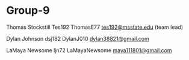 # Group-9
Thomas Stockstill Tes192 ThomasE77 tes192@msstate.edu (team lead)  

Dylan Johnson dsj182  DylanJ010 dylan38821@gmail.com

LaMaya Newsome ljn72 LaMayaNewsome maya111801@gmail.com 
